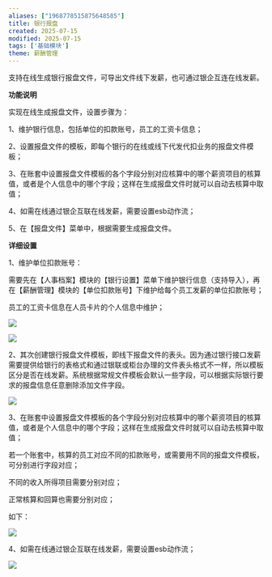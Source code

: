 ```yaml
---
aliases: ["1968778515875648585"]
title: 银行报盘
created: 2025-07-15
modified: 2025-07-15
tags: ['基础模块']
theme: 薪酬管理
---
```


支持在线生成银行报盘文件，可导出文件线下发薪，也可通过银企互连在线发薪。

**功能说明**

实现在线生成报盘文件，设置步骤为：

1、维护银行信息，包括单位的扣款账号，员工的工资卡信息；

2、设置报盘文件的模板，即每个银行的在线或线下代发代扣业务的报盘文件模板；

3、在账套中设置报盘文件模板的各个字段分别对应核算中的哪个薪资项目的核算值，或者是个人信息中的哪个字段；这样在生成报盘文件时就可以自动去核算中取值；

4、如需在线通过银企互联在线发薪，需要设置esb动作流；

5、在【报盘文件】菜单中，根据需要生成报盘文件。

**详细设置**

1、维护单位扣款账号：

需要先在【人事档案】模块的【银行设置】菜单下维护银行信息（支持导入），再在【薪酬管理】模块的【单位扣款账号】下维护给每个员工发薪的单位扣款账号；

员工的工资卡信息在人员卡片的个人信息中维护；

![](https://myhelpdoc.oss-cn-heyuan.aliyuncs.com/mdimages/23538ddd5f7c1469afa77f14dc0ebc46.jpg)

![](https://myhelpdoc.oss-cn-heyuan.aliyuncs.com/mdimages/0ee872951f82e37a906c85f33604ff41.jpg)

2、其次创建银行报盘文件模板，即线下报盘文件的表头。因为通过银行接口发薪需要提供给银行的表格式和通过银联或柜台办理的文件表头格式不一样，所以模板区分是否在线发薪。系统根据常规文件模板会默认一些字段，可以根据实际银行要求的报盘信息任意删除添加文件字段。

![](https://myhelpdoc.oss-cn-heyuan.aliyuncs.com/mdimages/97c5fffcdc9e7bacddfd7254eec1949f.jpg)

3、在账套中设置报盘文件模板的各个字段分别对应核算中的哪个薪资项目的核算值，或者是个人信息中的哪个字段；这样在生成报盘文件时就可以自动去核算中取值；

若一个账套中，核算的员工对应不同的扣款账号，或需要用不同的报盘文件模板，可分别进行字段对应；

不同的收入所得项目需要分别对应；

正常核算和回算也需要分别对应；

如下：

![](https://myhelpdoc.oss-cn-heyuan.aliyuncs.com/mdimages/70d0011b5efb52dccda241276dd72897.jpg)

4、如需在线通过银企互联在线发薪，需要设置esb动作流；

![](https://myhelpdoc.oss-cn-heyuan.aliyuncs.com/mdimages/a6b7d7c88d4788f3854ccb22fd18bf44.jpg)


